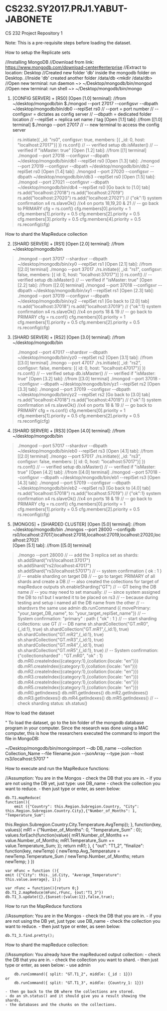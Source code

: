 # CS232.SY2017.PRJ1.YABUT-JABONETE
CS 232 Project Repository 1

Note: This is a pre-requisite steps before loading the dataset.

How to setup the Replicate sets

//Installing MongoDB
	//Download from link: https://www.mongodb.com/download-center#enterprise 
	//Extract to location: Desktop <created new folder for it> 
	//Created new folder 'db' inside the mongodb folder on Desktop. 
	//Inside 'db' created another folder /data/db <mkdir /data/db> 
//Open new terminal: run daemon ~> ~/Desktop/mongodb/bin/mongod 
//Open new terminal: run shell ~> ~/Desktop/mongodb/bin/mongo 

1. [CONFIG SERVER] + [RS0]
[Open [1.0] terminal]: //from ~/desktop/mongodb/bin 
$./mongod --port 27017 --configsvr --dbpath ~/desktop/mongodb/bin/db0 --replSet rs0 
// --port = port number 
// --configsvr = dictates as config server 
// --dbpath = dedicated folder location 
// --replSet = replica set name / tag 
[Open [1.1] tab]: //from [[1.0] terminal]
$./mongo --port 27017 
// -- new terminal to access the config server 

>rs.initiate({
		_id: "rs0", configsvr: true, members: 
		[{ _id: 0, host: "localhost:27017"}]
	})
> rs.conf() 
// -- verified setup 
> db.isMaster() 
// -- verified if "isMaster: true" 
[Open [1.2] tab]: //from [[1] terminal]
> ./mongod --port 27018 --configsvr --dbpath ~/desktop/mongodb/bin/db1 --replSet rs0 
[Open [1.3] tab]: 
> ./mongod --port 27019 --configsvr --dbpath ~/desktop/mongodb/bin/db2 --replSet rs0 
[Open [1.4] tab]: 
> ./mongod --port 27020 --configsvr --dbpath ~/desktop/mongodb/bin/db3 --replSet rs0 
[Open [1.5] tab]: 
> ./mongod --port 27021 --configsvr --dbpath ~/desktop/mongodb/bin/db4 --replSet rs0 
[Go back to [1.0] tab]
> rs.add("localhost:27018")
> rs.add("localhost:27019")
> rs.add("localhost:27020")
> rs.add("localhost:27021")
// {"ok":1} system confirmation x4 
> rs.slaveOk() //x4 on ports 18,19,20 & 21
// -- go back to PRIMARY
> cfg = rs.conf()
> cfg.members[0].priority = 1
> cfg.members[1].priority = 0.5
> cfg.members[2].priority = 0.5
> cfg.members[3].priority = 0.5
> cfg.members[4].priority = 0.5
> rs.reconfig(cfg) 


How to shard the MapReduce collection

2. [SHARD SERVER] + [RS1]
[Open [2.0] terminal]: //from ~/desktop/mongodb/bin 
> ./mongod --port 37017 --shardsvr --dbpath ~/desktop/mongodb/bin/xy0 --replSet rs1 
[Open [2.1] tab]: //from [[2.0] terminal]
> ./mongo --port 37017 
> ./rs.initiate({ 
		_id: "rs1", configsvr: false, members: 
		[{ id: 0, host: "localhost:37017"}]
	})
> rs.conf()
// -- verified setup 
> db.isMaster() 
// -- verified if "isMaster: true"
[Open [2.2] tab]: //from [[2.0] terminal]
> ./mongod --port 37018 --configsvr --dbpath ~/desktop/mongodb/bin/xy1 --replSet rs1 
[Open [2.3] tab]: 
> ./mongod --port 37019 --configsvr --dbpath ~/desktop/mongodb/bin/xy2 --replSet rs1 
[Go back to [2.0] tab]
> rs.add("localhost:37018")
> rs.add("localhost:37019")
// {"ok":1} system confirmation x4 
> rs.slaveOk() //x4 on ports 18 & 19
// -- go back to PRIMARY
> cfg = rs.conf()
> cfg.members[0].priority = 1
> cfg.members[1].priority = 0.5
> cfg.members[2].priority = 0.5
> rs.reconfig(cfg) 

3. [SHARD SERVER] + [RS2]
[Open [3.0] terminal]: //from ~/desktop/mongodb/bin 
> ./mongod --port 47017 --shardsvr --dbpath ~/desktop/mongodb/bin/yz0 --replSet rs2 
[Open [3.1] tab]: //from [[3.0] terminal]
> ./mongo --port 47017 
> ./rs.initiate({ 
		_id: "rs2", configsvr: false, members: 
		[{ id: 0, host: "localhost:47017"}]
	})
> rs.conf()
// -- verified setup 
> db.isMaster() 
// -- verified if "isMaster: true"
[Open [3.2] tab]: //from [[3.0] terminal]
> ./mongod --port 37018 --configsvr --dbpath ~/desktop/mongodb/bin/yz1 --replSet rs2
[Open [3.3] tab]: 
> ./mongod --port 37019 --configsvr --dbpath ~/desktop/mongodb/bin/yz2 --replSet rs2 
[Go back to [3.0] tab]
> rs.add("localhost:47018")
> rs.add("localhost:47019")
// {"ok":1} system confirmation x4 
> rs.slaveOk() //x4 on ports 18 & 19
// -- go back to PRIMARY
> cfg = rs.conf()
> cfg.members[0].priority = 1
> cfg.members[1].priority = 0.5
> cfg.members[2].priority = 0.5
> rs.reconfig(cfg) 

4. [SHARD SERVER] + [RS3]
[Open [4.0] terminal]: //from ~/desktop/mongodb/bin 
> ./mongod --port 57017 --shardsvr --dbpath ~/desktop/mongodb/bin/eb0 --replSet rs3 
[Open [4.1] tab]: //from [[2.0] terminal]
> ./mongo --port 57017 
> ./rs.initiate({ 
		_id: "rs3", configsvr: false, members: 
		[{ id: 0, host: "localhost:57017"}]
	})
> rs.conf()
// -- verified setup 
> db.isMaster() 
// -- verified if "isMaster: true"
[Open [4.2] tab]: //from [[4.0] terminal]
> ./mongod --port 57018 --configsvr --dbpath ~/desktop/mongodb/bin/eb1 --replSet rs3 
[Open [4.3] tab]: 
> ./mongod --port 57019 --configsvr --dbpath ~/desktop/mongodb/bin/eb2 --replSet rs3 
[Go back to [4.0] tab]
> rs.add("localhost:57018")
> rs.add("localhost:57019")
// {"ok":1} system confirmation x4 
> rs.slaveOk() //x4 on ports 18 & 19
// -- go back to PRIMARY
> cfg = rs.conf()
> cfg.members[0].priority = 1
> cfg.members[1].priority = 0.5
> cfg.members[2].priority = 0.5
> rs.reconfig(cfg) 

5. [MONGOS] + [SHARDED CLUSTER] 
[Open [5.0] terminal]: //from ~/desktop/mongodb/bin 
./mongos --port 28000 --configdb rs0/localhost:27017,localhost:27018,localhost:27019,localhost:27020,localhost:27021  
[Open [5.1] tab]: //from [[5.0] terminal]
> ./mongo --port 28000 
// -- add the 3 replica set as shards: 
> sh.addShard("rs1/localhost:37017")
> sh.addShard("rs2/localhost:47017") 
> sh.addShard("rs3/localhost:57017")
// -- system confirmation { ok : 1 }
// -- enable sharding on target DB 
// -- go to target: PRIMARY of all shards and create a DB
// -- also created the collections for target of mapReduce outputs 
> sh.enableSharding("GT") 
// -- GT being the DB name 
// -- you may need to set manually: 
// -- since system assigned the DB to rs1 but I wanted it to be placed on rs3 
// -- because during testing and setup i named all the DB name from the other 
// -- shardsvrs the same
> use admin 
> db.runCommand ({ movePrimary: "your_target_DB_name", to: "your_target_replSet_name"})
// -- System confirmation: "primary" : path { "ok" : 1 } 
// -- start sharding collections: 
> use GT // -- DB name
> sh.shardCollection("GT.mR0",{_id:1}, true)
> sh.shardCollection("GT.mR1",{_id:1}, true)
> sh.shardCollection("GT.mR2",{_id:1}, true)
> sh.shardCollection("GT.mR3",{_id:1}, true)
> sh.shardCollection("GT.mR4",{_id:1}, true)
> sh.shardCollection("GT.mR5",{_id:1}, true)
// -- System confirmation: {"collectionsharded" : "GT.mR0", "ok" : 1}
> db.mR0.createIndex({category:1},{collation:{locale: "en"}})
> db.mR1.createIndex({category:1},{collation:{locale: "en"}})
> db.mR2.createIndex({category:1},{collation:{locale: "en"}})
> db.mR3.createIndex({category:1},{collation:{locale: "en"}})
> db.mR4.createIndex({category:1},{collation:{locale: "en"}})
> db.mR5.createIndex({category:1},{collation:{locale: "en"}})
> db.mR0.getIndexes()
> db.mR1.getIndexes()
> db.mR2.getIndexes()
> db.mR3.getIndexes()
> db.mR4.getIndexes()
> db.mR5.getIndexes()
// -- check sharding status: 
> sh.status() 

How to load the dataset

" To load the dataset, go to the bin folder of the mongodb database program in your computer. 
Since the research was done using a MAC computer, this is how the researchers executed the 
command to import the file in MongoDB: 

~/Desktop/mongodb/bin/mongoimport --db DB_name --collection Collection_Name 
--file filename.json --jsonArray --type json --host rs3/localhost:57017 "


How to execute and run the MapReduce functions: 

//Assumption: You are in the Mongos 
	- check the DB that you are in. 
	- if you are not using the DB yet, just type: use DB_name
	- check the collection you want to reduce. 
	- then just type or enter, as seen below: 
	 
	db.T1.mapReduce(
	function(){
		emit ({"Country": this.Region.Subregion.Country, "City": this.Region.Subregion.Country.City},{"Number_of_Months": 1, "Temperature_Sum": 

this.Region.Subregion.Country.City.Temperature.AvgTemp}); 
	}, 
	function(key, values){
		mR1 = {"Number_of_Months": 0, "Temperature_Sum" : 0};
		values.forEach(function(value){
			mR1.Number_of_Months += value.Number_of_Months;
			mR1.Temperature_Sum += value.Temperature_Sum;
		});
		return mR1;
	},
	{
		"out": "T1_2", 
		"finalize": function(key, newTemp) {
			newTemp.Avg_Temperature = newTemp.Temperature_Sum / newTemp.Number_of_Months;
			return newTemp;
		}
	})	

	var mFunc = function (){ 
	emit ({"City": this._id.City, "Average_Temperature": this.value.average}, 1);} 

	var rFunc = function(){return 0;}
	db.T1_2.mapReduce(mFunc,rFunc, {out:"T1_3"})
	db.T1_3.update({},{$unset:{value:1}},false,true);


How to run the MapReduce functions

//Assumption: You are in the Mongos 
	- check the DB that you are in. 
	- if you are not using the DB yet, just type: use DB_name
	- check the collection you want to reduce. 
	- then just type or enter, as seen below: 

	db.T1_3.find.pretty();


How to shard the mapReduce collection: 

//Assumption: You already have the mapReduced output collection: 
	- check the DB that you are in. 
	- check the collection you want to shard. 
	- then just type or enter, as seen below: 
	- use admin
	
		db.runCommand({ split: "GT.T1_2", middle: {_id : 1}})
	or 
		db.runCommand({ split: "GT.T1_3", middle: {Country_1: 1}})
		
	- then go back to the DB where the collections are stored. 
	- do an sh.status() and it should give you a result showing the shards,
	- the databases and the chunks on the collections.

